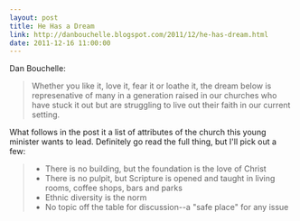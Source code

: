 ```yaml
---
layout: post
title: He Has a Dream
link: http://danbouchelle.blogspot.com/2011/12/he-has-dream.html
date: 2011-12-16 11:00:00
---
```


Dan Bouchelle:
> Whether you like it, love it, fear it or loathe it, the dream below is
> represenative of many in a generation raised in our churches who have
> stuck it out but are struggling to live out their faith in our current
> setting.

What follows in the post it a list of attributes of the church this
young minister wants to lead. Definitely go read the full thing, but
I'll pick out a few:

> * There is no building, but the foundation is the love of Christ
> * There is no pulpit, but Scripture is opened and taught in living
> rooms, coffee shops, bars and parks
> * Ethnic diversity is the norm
> * No topic off the table for discussion--a "safe place" for any issue
